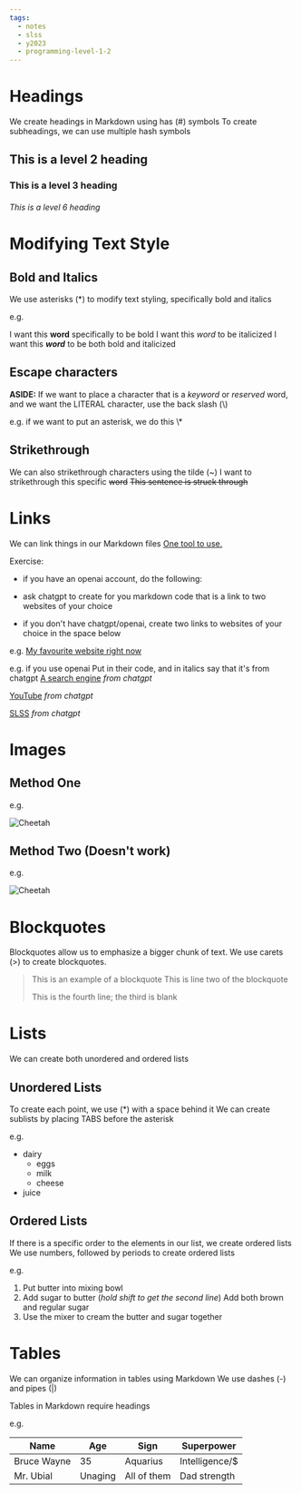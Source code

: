 ```yaml
---
tags:
  - notes
  - slss
  - y2023
  - programming-level-1-2
---
```


# Headings
We create headings in Markdown using has (#) symbols
To create subheadings, we can use multiple hash symbols

## This is a level 2 heading

### This is a level 3 heading

###### This is a level 6 heading

# Modifying Text Style

## Bold and Italics

We use asterisks (\*) to modify text styling, specifically
bold and italics

e.g.

I want this **word** specifically to be bold
I want this *word* to be italicized
I want this ***word*** to be both bold and italicized

## Escape characters

**ASIDE:** If we want to place a character that is a *keyword* or *reserved*
word, and we want the LITERAL character, use
the back slash (\\)

e.g. if we want to put an asterisk, we do this \\\*

## Strikethrough

We can also strikethrough characters using the tilde (~)
I want to strikethrough this specific ~~word~~ 
~~This sentence is struck through~~ 

# Links
We can link things in our Markdown files
[One tool to use.](https://chat.openai.com)

Exercise:

* if you have an openai account, do the
following:

* ask chatgpt to create for you
 markdown code that is a link to two
 websites of your choice

* if you don't have chatgpt/openai, create
   two links to websites of your choice in the space
   below

e.g. [My favourite website right now](https://nyt.com)

e.g. if you use openai
Put in their code, and in italics say that it's
from chatgpt
[A search engine](https://www.google.com)
*from chatgpt* 

[YouTube](https://www.youtube.com/)
*from chatgpt*

[SLSS](https://slss.sd38.bc.ca)
*from chatgpt*

# Images

## Method One

e.g.

![Cheetah](http://elelur.com/data_images/mammals/cheetah/cheetah-02.jpg) 

## Method Two (Doesn't work)

e.g. 

![Cheetah][cheetahpic]

[cheetahpic]: http://elelur.com/data_images/mammals/cheetah/cheetah-02.jpg

# Blockquotes
Blockquotes allow us to emphasize a bigger chunk of text.
We use carets (>) to create blockquotes.

> This is an example of a blockquote
> This is line two of the blockquote
> 
> This is the fourth line; the third is blank

# Lists
We can create both unordered and ordered lists

## Unordered Lists
To create each point, we use (\*) with a space behind it
We can create sublists by placing TABS before the asterisk

e.g.
* dairy
	* eggs
	* milk
	* cheese
* juice

## Ordered Lists
If there is a specific order to the elements in our list,
we create ordered lists
We use numbers, followed by periods to create ordered lists

e.g.
1. Put butter into mixing bowl
2. Add sugar to butter (*hold shift to get the second line*)
   Add both brown and regular sugar
4. Use the mixer to cream the butter and sugar together

# Tables
We can organize information in tables using Markdown
We use dashes (-) and pipes (|) 

Tables in Markdown require headings

e.g.

| Name      | Age    | Sign    | Superpower |
| -------   | ------ | ------  | ---------- |
| Bruce Wayne | 35   | Aquarius | Intelligence/$ |
| Mr. Ubial | Unaging | All of them | Dad strength |


